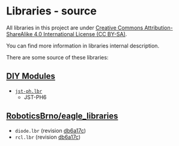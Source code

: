 # Libraries - source

All libraries in this project are under  [Creative Commons Attribution-ShareAlike 4.0 International License (CC BY-SA)](http://creativecommons.org/licenses/by-sa/4.0/).

You can find more information in libraries internal description.

There are some source of these libraries:

## [DIY Modules](https://www.diymodules.org)

- [`jst-ph.lbr`](https://www.diymodules.org/download/eagle-libs/usr/0000002661/jst-ph.lbr)
  - JST-PH6 

## [RoboticsBrno/eagle_libraries](https://github.com/RoboticsBrno/eagle_libraries)

- `diode.lbr` (revision [db6a17c](https://github.com/RoboticsBrno/eagle_libraries/commit/db6a17c6c2badfecbf21fc1ee98d5e5c62a67f65))
- `rcl.lbr` (revision [db6a17c](https://github.com/RoboticsBrno/eagle_libraries/commit/db6a17c6c2badfecbf21fc1ee98d5e5c62a67f65))

